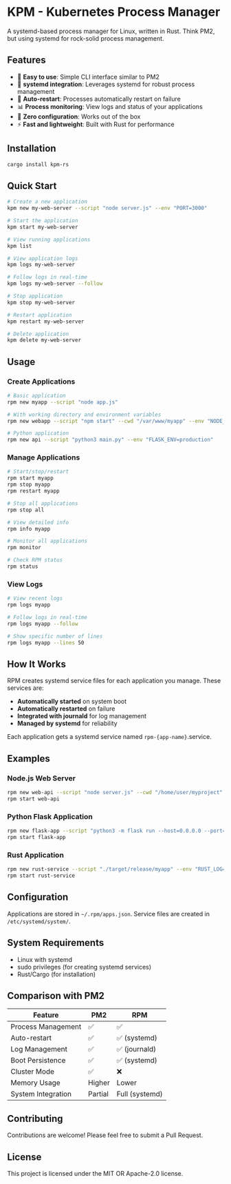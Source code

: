 # KPM - Kubernetes Process Manager

A systemd-based process manager for Linux, written in Rust. Think PM2, but using systemd for rock-solid process management.

## Features

- 🚀 **Easy to use**: Simple CLI interface similar to PM2
- 🔧 **systemd integration**: Leverages systemd for robust process management
- 🔄 **Auto-restart**: Processes automatically restart on failure
- 📊 **Process monitoring**: View logs and status of your applications
- 🎯 **Zero configuration**: Works out of the box
- ⚡ **Fast and lightweight**: Built with Rust for performance

## Installation

```bash
cargo install kpm-rs
```

## Quick Start

```bash
# Create a new application
kpm new my-web-server --script "node server.js" --env "PORT=3000"

# Start the application
kpm start my-web-server

# View running applications
kpm list

# View application logs
kpm logs my-web-server

# Follow logs in real-time
kpm logs my-web-server --follow

# Stop application
kpm stop my-web-server

# Restart application
kpm restart my-web-server

# Delete application
kpm delete my-web-server
```

## Usage

### Create Applications

```bash
# Basic application
rpm new myapp --script "node app.js"

# With working directory and environment variables
rpm new webapp --script "npm start" --cwd "/var/www/myapp" --env "NODE_ENV=production" --env "PORT=8080"

# Python application
rpm new api --script "python3 main.py" --env "FLASK_ENV=production"
```

### Manage Applications

```bash
# Start/stop/restart
rpm start myapp
rpm stop myapp
rpm restart myapp

# Stop all applications
rpm stop all

# View detailed info
rpm info myapp

# Monitor all applications
rpm monitor

# Check RPM status
rpm status
```

### View Logs

```bash
# View recent logs
rpm logs myapp

# Follow logs in real-time
rpm logs myapp --follow

# Show specific number of lines
rpm logs myapp --lines 50
```

## How It Works

RPM creates systemd service files for each application you manage. These services are:

- **Automatically started** on system boot
- **Automatically restarted** on failure
- **Integrated with journald** for log management
- **Managed by systemd** for reliability

Each application gets a systemd service named `rpm-{app-name}`.service.

## Examples

### Node.js Web Server

```bash
rpm new web-api --script "node server.js" --cwd "/home/user/myproject" --env "NODE_ENV=production" --env "PORT=3000"
rpm start web-api
```

### Python Flask Application

```bash
rpm new flask-app --script "python3 -m flask run --host=0.0.0.0 --port=5000" --env "FLASK_ENV=production"
rpm start flask-app
```

### Rust Application

```bash
rpm new rust-service --script "./target/release/myapp" --env "RUST_LOG=info"
rpm start rust-service
```

## Configuration

Applications are stored in `~/.rpm/apps.json`. Service files are created in `/etc/systemd/system/`.

## System Requirements

- Linux with systemd
- sudo privileges (for creating systemd services)
- Rust/Cargo (for installation)

## Comparison with PM2

| Feature | PM2 | RPM |
|---------|-----|-----|
| Process Management | ✅ | ✅ |
| Auto-restart | ✅ | ✅ (systemd) |
| Log Management | ✅ | ✅ (journald) |
| Boot Persistence | ✅ | ✅ (systemd) |
| Cluster Mode | ✅ | ❌ |
| Memory Usage | Higher | Lower |
| System Integration | Partial | Full (systemd) |

## Contributing

Contributions are welcome! Please feel free to submit a Pull Request.

## License

This project is licensed under the MIT OR Apache-2.0 license.